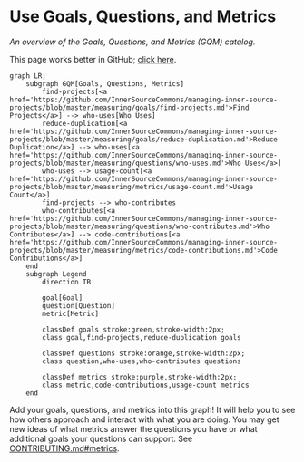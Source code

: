 # Use Goals, Questions, and Metrics

*An overview of the Goals, Questions, and Metrics (GQM) catalog.*

This page works better in GitHub; [click here](https://bit.ly/3tOrsbO).

```mermaid
graph LR;
    subgraph GQM[Goals, Questions, Metrics]
        find-projects[<a href='https://github.com/InnerSourceCommons/managing-inner-source-projects/blob/master/measuring/goals/find-projects.md'>Find Projects</a>] --> who-uses[Who Uses]
        reduce-duplication[<a href='https://github.com/InnerSourceCommons/managing-inner-source-projects/blob/master/measuring/goals/reduce-duplication.md'>Reduce Duplication</a>] --> who-uses[<a href='https://github.com/InnerSourceCommons/managing-inner-source-projects/blob/master/measuring/questions/who-uses.md'>Who Uses</a>]
        who-uses --> usage-count[<a href='https://github.com/InnerSourceCommons/managing-inner-source-projects/blob/master/measuring/metrics/usage-count.md'>Usage Count</a>]
        find-projects --> who-contributes
        who-contributes[<a href='https://github.com/InnerSourceCommons/managing-inner-source-projects/blob/master/measuring/questions/who-contributes.md'>Who Contributes</a>] --> code-contributions[<a href='https://github.com/InnerSourceCommons/managing-inner-source-projects/blob/master/measuring/metrics/code-contributions.md'>Code Contributions</a>]
    end
    subgraph Legend
        direction TB

        goal[Goal]
        question[Question]
        metric[Metric]

        classDef goals stroke:green,stroke-width:2px;
        class goal,find-projects,reduce-duplication goals

        classDef questions stroke:orange,stroke-width:2px;
        class question,who-uses,who-contributes questions

        classDef metrics stroke:purple,stroke-width:2px;
        class metric,code-contributions,usage-count metrics
    end
```

Add your goals, questions, and metrics into this graph!  It will help you to see how others approach and interact with what you are doing.
You may get new ideas of what metrics answer the questions you have or what additional goals your questions can support.
See [CONTRIBUTING.md#metrics].

[CONTRIBUTING.md#metrics]: https://github.com/InnerSourceCommons/managing-inner-source-projects/blob/master/CONTRIBUTING.md#metrics

